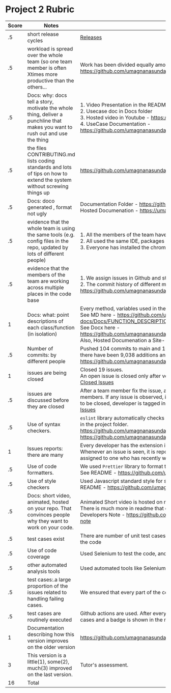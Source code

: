 # Project 2 Rubric

|Score|Notes| Evidence|
|-|-----|---------|
|.5| short release cycles|[Releases](https://github.com/umagnanasundaram2128/SimplyClip/releases)|
|.5| workload is spread over the whole team (so one team member is often Xtimes more productive than the others...| Work has been divided equally among all team members. https://github.com/umagnanasundaram2128/SimplyClip/pulse/monthly |
|.5|Docs: why: docs tell a story, motivate the whole thing, deliver a punchline that makes you want to rush out and use the thing | 1. Video Presentation in the README  <br> 2. Usecase doc in Docs folder <br> 3. Hosted video in Youtube - https://youtu.be/MYr_7qhdeLo <br> 4. UseCase Documentation - https://github.com/umagnanasundaram2128/SimplyClip/blob/main/Docs/simplyclip_usecases.docx |
|.5|the files CONTRIBUTING.md lists coding standards and lots of tips on how to extend the system without screwing things up  |https://github.com/umagnanasundaram2128/SimplyClip/blob/main/CONTRIBUTING.md |
|.5|Docs: doco generated , format not ugly  | Documentation Folder - https://github.com/umagnanasundaram2128/SimplyClip/tree/main/Docs <br> Hosted Documenation - https://umagnanasundaram2128.github.io/SimplyClip/|
|.5|evidence that the whole team is using the same tools (e.g. config files in the repo, updated by lots of different people) | 1. All the members of the team have set up environments setup locally. <br> 2. All used the same IDE, packages and tech stack to build the project. <br> 3. Everyone has installed the chrome extension and has been using it. |
|.5|evidence that the members of the team are working across multiple places in the code base | 1. We assign issues in Github and start working on the required part of the project. <br> 2. The commit history of different members shows this. https://github.com/umagnanasundaram2128/SimplyClip/commits/main |
|1|Docs: what: point descriptions of each class/function (in isolation)  | Every method, variables used in the files are properly documented. <br> See MD here - https://github.com/umagnanasundaram2128/SimplyClip/blob/final-docs/Docs/FUNCTION_DESCRIPTION.md <br> See Docx here - https://github.com/umagnanasundaram2128/SimplyClip/blob/main/Docs/function_description.docx <br> Also, Hosted Documenation a Site- https://umagnanasundaram2128.github.io/SimplyClip/ |
|.5|Number of commits: by different people  | Pushed 104 commits to main and 109 commits to all branches. On main, 82 files have changed and there have been 9,038 additions and 307 deletions. https://github.com/umagnanasundaram2128/SimplyClip/pulse/monthly |
|1|issues are being closed | Closed 19 issues. <br> An open issue is closed only after verified by one of the members. <br> [Closed Issues](https://github.com/umagnanasundaram2128/SimplyClip/issues?q=is%3Aissue+is%3Aclosed)
|.5|issues are discussed before they are closed | After a team member fix the issue, a PR is raised, and the code is reviewed by one of the team members. If any issue is observed, it is communicated through comments in the issue. Once good to be closed, developer is tagged in order to notify. <br>  [Issues](https://github.com/umagnanasundaram2128/SimplyClip/issues)
|.5|Use of syntax checkers. | ```eslint``` library automatically checks for programatic and syntax errors. There is config file for eslint in the project folder. <br> https://github.com/umagnanasundaram2128/SimplyClip/blob/main/.eslintrc.js <br> https://github.com/umagnanasundaram2128/SimplyClip#style-checker-and-analyzer |
|1|Issues reports: there are many  | Every developer has the extension installed in chrome. Initially there are quite a number of issues. Whenever an issue is seen, it is reported immediately and issue will be created in issues section and assigned to one who has recently worked in those areas of code where bug is seen. [Issues](https://github.com/umagnanasundaram2128/SimplyClip/issues)|
|.5|Use of code formatters. | We used ```Prettier``` library to format the code in the project. <br> See README - https://github.com/umagnanasundaram2128/SimplyClip#prettier|
|.5|Use of style checkers | Used Javascript standard style for style checking, this can be done using npm command. See README - https://github.com/umagnanasundaram2128/SimplyClip#style-checker-and-analyzer  |
|.5|Docs: short video, animated, hosted on your repo. That convinces people why they want to work on your code. | Animated Short video is hosted on repo. See - https://www.youtube.com/watch?v=MYr_7qhdeLo <br> There is much more in readme that convinces people to work on code. <br> Developers Note - https://github.com/umagnanasundaram2128/SimplyClip#shipit-developers-note |
|.5|test cases exist  | There are number of unit test cases and automated test cases using selenium which covers 88% of the code |
|.5|Use of code coverage  | Used Selenium to test the code, and acheived code coverage of 88% |
|.5|other automated analysis tools  | Used automated tools like Selenium for testing, and Github Workflow/Actions for CI/CD pipeline |
|.5|test cases:.a large proportion of the issues related to handling failing cases. | We ensured that every part of the code works correctly by using selenium test suite.|
|.5|test cases are routinely executed | Github actions are used. After every commit to main branch, automated scripts are run for test cases and a badge is shown in the main project folder and README to indicate if build is successful|
|1|Documentation describing how this version improves on the older version| https://github.com/umagnanasundaram2128/SimplyClip/blob/main/Docs/simplyclip_version2.md|
|3|This version is a little(1), some(2), much(3) improved on the last version.|Tutor's assessment.| 
|16| Total|
